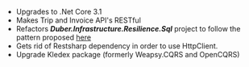 * Upgrades to .Net Core 3.1
* Makes Trip and Invoice API's RESTful
* Refactors ***Duber.Infrastructure.Resilience.Sql*** project to follow the pattern proposed [here](https://github.com/vany0114/resilience-strategy-with-polly)
* Gets rid of Restsharp dependency in order to use HttpClient.
* Upgrade Kledex package (formerly Weapsy.CQRS and OpenCQRS)
